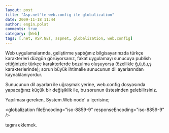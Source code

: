 ```yaml
---
layout: post
title: "Asp.net'te web.config ile globalization"
date: 2009-11-18 11:44
author: engin.polat
comments: true
category: [Web]
tags: [.net, ASP.NET, aspnet, globalization, web.config]
---
```

Web uygulamalarında, geliştirme yaptığınız bilgisayarınızda türkçe karakterleri düzgün görüyorsanız, fakat uygulamayı sunucuya publish ettiğinizde türkçe karakterlerde bozulma oluşuyorsa (özellikle ğ,ü,ö,ı,ş karakterlerinde); sorun büyük ihtimalle sunucunun dil ayarlarından kaynaklanıyordur.

Sunucunun dil ayarları ile uğraşmak yerine, web.config dosyasında yapacağınız küçük bir değişiklik ile, bu sorunun üstesinden gelebilirsiniz.

Yapılması gereken, System.Web node' u içerisine;



&lt;globalization fileEncoding="iso-8859-9" responseEncoding="iso-8859-9" /&gt;


tagını eklemek.

